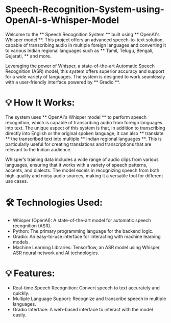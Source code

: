 # Speech-Recognition-System-using-OpenAI-s-Whisper-Model
Welcome to the ** Speech Recognition System ** built using ** OpenAI's Whisper model **. This project offers an advanced speech-to-text solution, capable of transcribing audio in multiple foreign languages and converting it to various Indian regional languages such as ** Tamil, Telugu, Bengali, Gujarati, ** and more.

Leveraging the power of Whisper, a state-of-the-art Automatic Speech Recognition (ASR) model, this system offers superior accuracy and support for a wide variety of languages. The system is designed to work seamlessly with a user-friendly interface powered by ** Gradio **.

# 💡 How It Works:
The system uses ** OpenAI's Whisper model ** to perform speech recognition, which is capable of transcribing audio from foreign languages into text. The unique aspect of this system is that, in addition to transcribing directly into English or the original spoken language, it can also ** translate ** the transcribed text into multiple ** Indian regional languages **. This is particularly useful for creating translations and transcriptions that are relevant to the Indian audience.

Whisper’s training data includes a wide range of audio clips from various languages, ensuring that it works with a variety of speech patterns, accents, and dialects. The model excels in recognizing speech from both high-quality and noisy audio sources, making it a versatile tool for different use cases.

# 🛠️ Technologies Used:
* Whisper (OpenAI): A state-of-the-art model for automatic speech recognition (ASR).
* Python: The primary programming language for the backend logic.
* Gradio: An easy-to-use interface for interacting with machine learning models.
* Machine Learning Libraries: Tensorflow, an ASR model using Whisper, ASR neural network and AI technologies.

# 💡 Features:
* Real-time Speech Recognition: Convert speech to text accurately and quickly.
* Multiple Language Support: Recognize and transcribe speech in multiple languages.
* Gradio Interface: A web-based interface to interact with the model easily.
